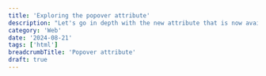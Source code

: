 ```yaml
---
title: 'Exploring the popover attribute'
description: "Let's go in depth with the new attribute that is now available cross platforms."
category: 'Web'
date: '2024-08-21'
tags: ['html']
breadcrumbTitle: 'Popover attribute'
draft: true
---
```

